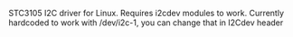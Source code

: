 STC3105 I2C driver for Linux. Requires i2cdev modules to work. Currently hardcoded to work with /dev/i2c-1, you can change that in I2Cdev header
